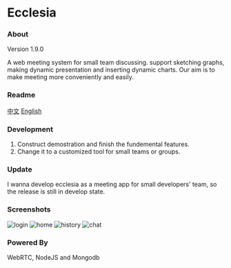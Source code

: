 # Ecclesia

### About

Version 1.9.0

A web meeting system for small team discussing. support sketching graphs, 
making dynamic presentation and inserting dynamic charts. Our aim is to 
make meeting more conveniently and easily.

### Readme

[中文](https://github.com/lavende/ecclesia/blob/master/README.zh-CN.md)
[English](https://github.com/lavende/ecclesia/blob/master/README.md)


### Development

1. Construct demostration and finish the fundemental features.
2. Change it to a customized tool for small teams or groups.

### Update

I wanna develop ecclesia as a meeting app for small developers' team, so the release
is still in develop state.


### Screenshots

![login](http://lavende.github.io/img/2015/ecclesia/login.jpg)
![home](http://lavende.github.io/img/2015/ecclesia/home.jpg)
![history](http://lavende.github.io/img/2015/ecclesia/history.jpg)
![chat](http://lavende.github.io/img/2015/ecclesia/chat.jpg)


### Powered By

WebRTC, NodeJS and Mongodb

